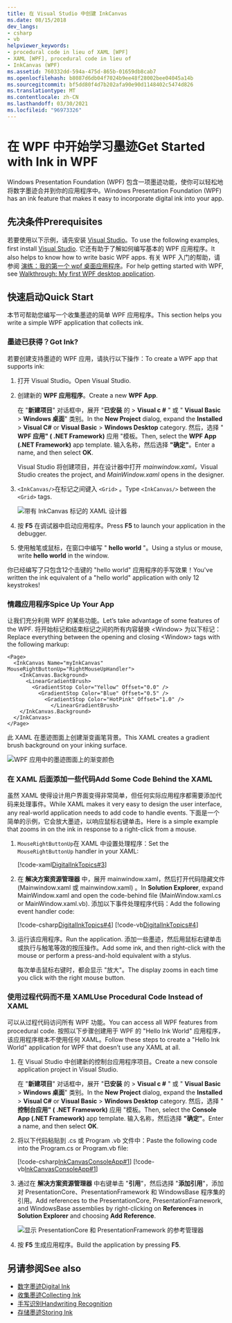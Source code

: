 ```yaml
---
title: 在 Visual Studio 中创建 InkCanvas
ms.date: 08/15/2018
dev_langs:
- csharp
- vb
helpviewer_keywords:
- procedural code in lieu of XAML [WPF]
- XAML [WPF], procedural code in lieu of
- InkCanvas (WPF)
ms.assetid: 760332dd-594a-475d-865b-01659db8cab7
ms.openlocfilehash: b8087d6db04f7024b9ee48f28002bee04045a14b
ms.sourcegitcommit: bf5dd80f4d7b202afa90e90d1148402c5474d826
ms.translationtype: MT
ms.contentlocale: zh-CN
ms.lasthandoff: 03/30/2021
ms.locfileid: "96973326"
---
```

# <a name="get-started-with-ink-in-wpf"></a><span data-ttu-id="7f6e1-102">在 WPF 中开始学习墨迹</span><span class="sxs-lookup"><span data-stu-id="7f6e1-102">Get Started with Ink in WPF</span></span>

<span data-ttu-id="7f6e1-103">Windows Presentation Foundation (WPF) 包含一项墨迹功能，使你可以轻松地将数字墨迹合并到你的应用程序中。</span><span class="sxs-lookup"><span data-stu-id="7f6e1-103">Windows Presentation Foundation (WPF) has an ink feature that makes it easy to incorporate digital ink into your app.</span></span>

## <a name="prerequisites"></a><span data-ttu-id="7f6e1-104">先决条件</span><span class="sxs-lookup"><span data-stu-id="7f6e1-104">Prerequisites</span></span>

<span data-ttu-id="7f6e1-105">若要使用以下示例，请先安装 [Visual Studio](https://visualstudio.microsoft.com/downloads/?utm_medium=microsoft&utm_source=docs.microsoft.com&utm_campaign=inline+link&utm_content=download+vs2019)。</span><span class="sxs-lookup"><span data-stu-id="7f6e1-105">To use the following examples, first install [Visual Studio](https://visualstudio.microsoft.com/downloads/?utm_medium=microsoft&utm_source=docs.microsoft.com&utm_campaign=inline+link&utm_content=download+vs2019).</span></span> <span data-ttu-id="7f6e1-106">它还有助于了解如何编写基本的 WPF 应用程序。</span><span class="sxs-lookup"><span data-stu-id="7f6e1-106">It also helps to know how to write basic WPF apps.</span></span> <span data-ttu-id="7f6e1-107">有关 WPF 入门的帮助，请参阅 [演练：我的第一个 wpf 桌面应用程序](../getting-started/walkthrough-my-first-wpf-desktop-application.md)。</span><span class="sxs-lookup"><span data-stu-id="7f6e1-107">For help getting started with WPF, see [Walkthrough: My first WPF desktop application](../getting-started/walkthrough-my-first-wpf-desktop-application.md).</span></span>

## <a name="quick-start"></a><span data-ttu-id="7f6e1-108">快速启动</span><span class="sxs-lookup"><span data-stu-id="7f6e1-108">Quick Start</span></span>

<span data-ttu-id="7f6e1-109">本节可帮助您编写一个收集墨迹的简单 WPF 应用程序。</span><span class="sxs-lookup"><span data-stu-id="7f6e1-109">This section helps you write a simple WPF application that collects ink.</span></span>

### <a name="got-ink"></a><span data-ttu-id="7f6e1-110">墨迹已获得？</span><span class="sxs-lookup"><span data-stu-id="7f6e1-110">Got Ink?</span></span>

<span data-ttu-id="7f6e1-111">若要创建支持墨迹的 WPF 应用，请执行以下操作：</span><span class="sxs-lookup"><span data-stu-id="7f6e1-111">To create a WPF app that supports ink:</span></span>

1. <span data-ttu-id="7f6e1-112">打开 Visual Studio。</span><span class="sxs-lookup"><span data-stu-id="7f6e1-112">Open Visual Studio.</span></span>

2. <span data-ttu-id="7f6e1-113">创建新的 **WPF 应用程序**。</span><span class="sxs-lookup"><span data-stu-id="7f6e1-113">Create a new **WPF App**.</span></span>

   <span data-ttu-id="7f6e1-114">在 "**新建项目**" 对话框中，展开 "**已安装** 的  >  **Visual c #** " 或 " **Visual Basic**  >  **Windows 桌面**" 类别。</span><span class="sxs-lookup"><span data-stu-id="7f6e1-114">In the **New Project** dialog, expand the **Installed** > **Visual C#** or **Visual Basic** > **Windows Desktop** category.</span></span> <span data-ttu-id="7f6e1-115">然后，选择 " **WPF 应用" ( .NET Framework)** 应用 "模板。</span><span class="sxs-lookup"><span data-stu-id="7f6e1-115">Then, select the **WPF App (.NET Framework)** app template.</span></span> <span data-ttu-id="7f6e1-116">输入名称，然后选择 **"确定"**。</span><span class="sxs-lookup"><span data-stu-id="7f6e1-116">Enter a name, and then select **OK**.</span></span>

   <span data-ttu-id="7f6e1-117">Visual Studio 将创建项目，并在设计器中打开 *mainwindow.xaml。*</span><span class="sxs-lookup"><span data-stu-id="7f6e1-117">Visual Studio creates the project, and *MainWindow.xaml* opens in the designer.</span></span>

3. <span data-ttu-id="7f6e1-118">`<InkCanvas/>`在标记之间键入 `<Grid>` 。</span><span class="sxs-lookup"><span data-stu-id="7f6e1-118">Type `<InkCanvas/>` between the `<Grid>` tags.</span></span>

   ![带有 InkCanvas 标记的 XAML 设计器](./media/getting-started-with-ink/inkcanvas-xaml.png)

4. <span data-ttu-id="7f6e1-120">按 **F5** 在调试器中启动应用程序。</span><span class="sxs-lookup"><span data-stu-id="7f6e1-120">Press **F5** to launch your application in the debugger.</span></span>

5. <span data-ttu-id="7f6e1-121">使用触笔或鼠标，在窗口中编写 " **hello world** "。</span><span class="sxs-lookup"><span data-stu-id="7f6e1-121">Using a stylus or mouse, write **hello world** in the window.</span></span>

<span data-ttu-id="7f6e1-122">你已经编写了只包含12个击键的 "hello world" 应用程序的手写效果！</span><span class="sxs-lookup"><span data-stu-id="7f6e1-122">You've written the ink equivalent of a "hello world" application with only 12 keystrokes!</span></span>

### <a name="spice-up-your-app"></a><span data-ttu-id="7f6e1-123">情趣应用程序</span><span class="sxs-lookup"><span data-stu-id="7f6e1-123">Spice Up Your App</span></span>

<span data-ttu-id="7f6e1-124">让我们充分利用 WPF 的某些功能。</span><span class="sxs-lookup"><span data-stu-id="7f6e1-124">Let’s take advantage of some features of the WPF.</span></span> <span data-ttu-id="7f6e1-125">将开始标记和结束标记之间的所有内容替换 \<Window> 为以下标记：</span><span class="sxs-lookup"><span data-stu-id="7f6e1-125">Replace everything between the opening and closing \<Window> tags with the following markup:</span></span>

```xaml
<Page>
  <InkCanvas Name="myInkCanvas" MouseRightButtonUp="RightMouseUpHandler">
    <InkCanvas.Background>
      <LinearGradientBrush>
        <GradientStop Color="Yellow" Offset="0.0" />
          <GradientStop Color="Blue" Offset="0.5" />
            <GradientStop Color="HotPink" Offset="1.0" />
              </LinearGradientBrush>
    </InkCanvas.Background>
  </InkCanvas>
</Page>
```

<span data-ttu-id="7f6e1-126">此 XAML 在墨迹图面上创建渐变画笔背景。</span><span class="sxs-lookup"><span data-stu-id="7f6e1-126">This XAML creates a gradient brush background on your inking surface.</span></span>

![WPF 应用中的墨迹图面上的渐变颜色](./media/getting-started-with-ink/gradient-colors.png)

### <a name="add-some-code-behind-the-xaml"></a><span data-ttu-id="7f6e1-128">在 XAML 后面添加一些代码</span><span class="sxs-lookup"><span data-stu-id="7f6e1-128">Add Some Code Behind the XAML</span></span>

<span data-ttu-id="7f6e1-129">虽然 XAML 使得设计用户界面变得非常简单，但任何实际应用程序都需要添加代码来处理事件。</span><span class="sxs-lookup"><span data-stu-id="7f6e1-129">While XAML makes it very easy to design the user interface, any real-world application needs to add code to handle events.</span></span> <span data-ttu-id="7f6e1-130">下面是一个简单的示例，它会放大墨迹，以响应鼠标右键单击。</span><span class="sxs-lookup"><span data-stu-id="7f6e1-130">Here is a simple example that zooms in on the ink in response to a right-click from a mouse.</span></span>

1. <span data-ttu-id="7f6e1-131">`MouseRightButtonUp`在 XAML 中设置处理程序：</span><span class="sxs-lookup"><span data-stu-id="7f6e1-131">Set the `MouseRightButtonUp` handler in your XAML:</span></span>

   [!code-xaml[DigitalInkTopics#3](~/samples/snippets/csharp/VS_Snippets_Wpf/DigitalInkTopics/CSharp/Window2.xaml#3)]

1. <span data-ttu-id="7f6e1-132">在 **解决方案资源管理器** 中，展开 mainwindow.xaml，然后打开代码隐藏文件 (Mainwindow.xaml 或 mainwindow.xaml) 。</span><span class="sxs-lookup"><span data-stu-id="7f6e1-132">In **Solution Explorer**, expand MainWindow.xaml and open the code-behind file (MainWindow.xaml.cs or MainWindow.xaml.vb).</span></span> <span data-ttu-id="7f6e1-133">添加以下事件处理程序代码：</span><span class="sxs-lookup"><span data-stu-id="7f6e1-133">Add the following event handler code:</span></span>

   [!code-csharp[DigitalInkTopics#4](~/samples/snippets/csharp/VS_Snippets_Wpf/DigitalInkTopics/CSharp/Window2.xaml.cs#4)]
   [!code-vb[DigitalInkTopics#4](~/samples/snippets/visualbasic/VS_Snippets_Wpf/DigitalInkTopics/VisualBasic/Window2.xaml.vb#4)]

1. <span data-ttu-id="7f6e1-134">运行该应用程序。</span><span class="sxs-lookup"><span data-stu-id="7f6e1-134">Run the application.</span></span> <span data-ttu-id="7f6e1-135">添加一些墨迹，然后用鼠标右键单击或执行与触笔等效的按压操作。</span><span class="sxs-lookup"><span data-stu-id="7f6e1-135">Add some ink, and then right-click with the mouse or perform a press-and-hold equivalent with a stylus.</span></span>

   <span data-ttu-id="7f6e1-136">每次单击鼠标右键时，都会显示 "放大"。</span><span class="sxs-lookup"><span data-stu-id="7f6e1-136">The display zooms in each time you click with the right mouse button.</span></span>

### <a name="use-procedural-code-instead-of-xaml"></a><span data-ttu-id="7f6e1-137">使用过程代码而不是 XAML</span><span class="sxs-lookup"><span data-stu-id="7f6e1-137">Use Procedural Code Instead of XAML</span></span>

<span data-ttu-id="7f6e1-138">可以从过程代码访问所有 WPF 功能。</span><span class="sxs-lookup"><span data-stu-id="7f6e1-138">You can access all WPF features from procedural code.</span></span> <span data-ttu-id="7f6e1-139">按照以下步骤创建用于 WPF 的 "Hello Ink World" 应用程序，该应用程序根本不使用任何 XAML。</span><span class="sxs-lookup"><span data-stu-id="7f6e1-139">Follow these steps to create a "Hello Ink World" application for WPF that doesn’t use any XAML at all.</span></span>

1. <span data-ttu-id="7f6e1-140">在 Visual Studio 中创建新的控制台应用程序项目。</span><span class="sxs-lookup"><span data-stu-id="7f6e1-140">Create a new console application project in Visual Studio.</span></span>

   <span data-ttu-id="7f6e1-141">在 "**新建项目**" 对话框中，展开 "**已安装** 的  >  **Visual c #** " 或 " **Visual Basic**  >  **Windows 桌面**" 类别。</span><span class="sxs-lookup"><span data-stu-id="7f6e1-141">In the **New Project** dialog, expand the **Installed** > **Visual C#** or **Visual Basic** > **Windows Desktop** category.</span></span> <span data-ttu-id="7f6e1-142">然后，选择 " **控制台应用" ( .NET Framework)** 应用 "模板。</span><span class="sxs-lookup"><span data-stu-id="7f6e1-142">Then, select the **Console App (.NET Framework)** app template.</span></span> <span data-ttu-id="7f6e1-143">输入名称，然后选择 **"确定"**。</span><span class="sxs-lookup"><span data-stu-id="7f6e1-143">Enter a name, and then select **OK**.</span></span>

1. <span data-ttu-id="7f6e1-144">将以下代码粘贴到 .cs 或 Program .vb 文件中：</span><span class="sxs-lookup"><span data-stu-id="7f6e1-144">Paste the following code into the Program.cs or Program.vb file:</span></span>

   [!code-csharp[InkCanvasConsoleApp#1](~/samples/snippets/csharp/VS_Snippets_Wpf/InkCanvasConsoleApp/CSharp/Program.cs#1)]
   [!code-vb[InkCanvasConsoleApp#1](~/samples/snippets/visualbasic/VS_Snippets_Wpf/InkCanvasConsoleApp/VisualBasic/Module1.vb#1)]

1. <span data-ttu-id="7f6e1-145">通过在 **解决方案资源管理器** 中右键单击 "**引用**"，然后选择 "**添加引用**"，添加对 PresentationCore、PresentationFramework 和 WindowsBase 程序集的引用。</span><span class="sxs-lookup"><span data-stu-id="7f6e1-145">Add references to the PresentationCore, PresentationFramework, and WindowsBase assemblies by right-clicking on **References** in **Solution Explorer** and choosing **Add Reference**.</span></span>

   ![显示 PresentationCore 和 PresentationFramework 的参考管理器](./media/getting-started-with-ink/reference-manager-presentationcore-presentationframework.png)

1. <span data-ttu-id="7f6e1-147">按 **F5** 生成应用程序。</span><span class="sxs-lookup"><span data-stu-id="7f6e1-147">Build the application by pressing **F5**.</span></span>

## <a name="see-also"></a><span data-ttu-id="7f6e1-148">另请参阅</span><span class="sxs-lookup"><span data-stu-id="7f6e1-148">See also</span></span>

- [<span data-ttu-id="7f6e1-149">数字墨迹</span><span class="sxs-lookup"><span data-stu-id="7f6e1-149">Digital Ink</span></span>](digital-ink.md)
- [<span data-ttu-id="7f6e1-150">收集墨迹</span><span class="sxs-lookup"><span data-stu-id="7f6e1-150">Collecting Ink</span></span>](collecting-ink.md)
- [<span data-ttu-id="7f6e1-151">手写识别</span><span class="sxs-lookup"><span data-stu-id="7f6e1-151">Handwriting Recognition</span></span>](handwriting-recognition.md)
- [<span data-ttu-id="7f6e1-152">存储墨迹</span><span class="sxs-lookup"><span data-stu-id="7f6e1-152">Storing Ink</span></span>](storing-ink.md)
